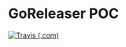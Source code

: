 # GoReleaser POC

[![Travis (.com)](https://img.shields.io/travis/com/Ilyes512/goreleaserpoc.svg?logo=travis&style=for-the-badge)](https://travis-ci.com/Ilyes512/goreleaserpoc)
